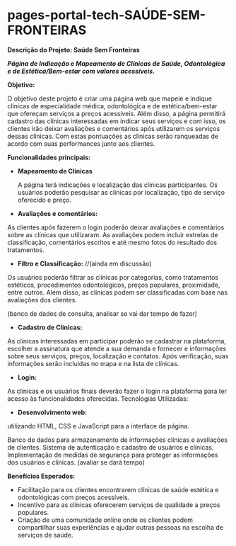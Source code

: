 # pages-portal-tech-SAÚDE-SEM-FRONTEIRAS


**Descrição do Projeto: Saúde Sem Fronteiras**

***Página de Indicação e Mapeamento de Clínicas de Saúde, Odontológica e de Estética/Bem-estar com
valores acessíveis.***

**Objetivo:**

O objetivo deste projeto é criar uma página web que
mapeie e indique clínicas de especialidade médica, odontológica e de estética/bem-estar
que ofereçam serviços a preços acessíveis. Além disso, a página permitirá cadastro
das clínicas interessadas em indicar seus serviços e com isso, os clientes irão
deixar avaliações e comentários após utilizarem os serviços dessas clínicas. Com estas pontuações as clínicas serão ranqueadas de acordo com suas performances junto aos clientes.

**Funcionalidades principais:**

* **Mapeamento de Clínicas**

    A página terá indicações
e localização das clínicas participantes. Os usuários poderão pesquisar as
clínicas por localização, tipo de serviço oferecido e preço.

* **Avaliações e comentários:**

 As clientes após
fazerem o login poderão deixar avaliações e comentários sobre as clínicas que
utilizaram. As avaliações podem incluir estrelas de classificação, comentários
escritos e até mesmo fotos do resultado dos tratamentos.

* **Filtro e Classificação:**
  //(ainda em discussão)

 Os usuários
poderão filtrar as clínicas por categorias, como tratamentos estéticos,
procedimentos odontológicos, preços populares, proximidade, entre outros. Além
disso, as clínicas podem ser classificadas com base nas avaliações dos
clientes.

 (banco de dados de consulta, analisar se vai dar tempo de fazer)

* **Cadastro de Clínicas:**

As clínicas interessadas em participar poderão se
cadastrar na plataforma, escolher a assinatura que atende a sua demanda e
fornecer e informações sobre seus serviços, preços, localização e contatos.
Após verificação, suas informações serão incluídas no mapa e na lista de
clínicas.

* **Login:**

As clínicas e os usuários finais deverão fazer o login na
plataforma para ter acesso às funcionalidades oferecidas. Tecnologias
Utilizadas:

* **Desenvolvimento web:**

 utilizando HTML,
CSS e JavaScript para a interface da página.

Banco de dados para armazenamento de informações clínicas
e avaliações de clientes. Sistema de autenticação e cadastro de usuários e
clínicas. Implementação de medidas de segurança para proteger as informações
dos usuários e clínicas. (avaliar se dará tempo)

**Benefícios Esperados:**

- Facilitação para os clientes encontrarem clínicas de saúde estética e odontológicas com preços acessíveis.
- Incentivo para as clínicas oferecerem serviços de qualidade a preços populares.
- Criação de uma comunidade online onde os clientes podem compartilhar suas experiências e ajudar outras
  pessoas na escolha de serviços de saúde.
